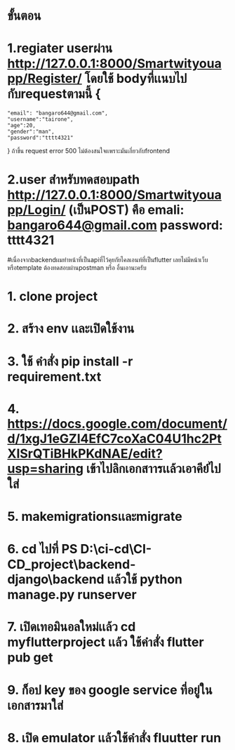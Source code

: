 
# ขั้นตอน
# 1.regiater userผ่าน http://127.0.0.1:8000/Smartwityouapp/Register/  โดยใช้ bodyที่เเนบไปกับrequestตามนี้  {
    "email": "bangaro644@gmail.com",
    "username":"tairone",
    "age":20,
    "gender":"man",
    "password":"tttt4321"

} ถ้าขึ้น request error 500 ไม่ต้องสนใจเเพราะมันเกี่ยวกับfrontend 


# 2.user สำหรับทดสอบpath http://127.0.0.1:8000/Smartwityouapp/Login/    (เป็นPOST) คือ emali: bangaro644@gmail.com password: tttt4321  
#เนื่องจากbackendผมทำหน้าที่เป็นapiที่ไว้คุยกัยไคลเอนท์ที่เป็นflutter เลยไม่มีหน้าเว็บหรือtemplate ต้องทดสอบผ่านpostman หรือ อื่นเอานะครับ 


# 1. clone project
# 2. สร้าง env เเละเปิดใช้งาน
# 3. ใช้ คำสั่ง pip install -r requirement.txt
# 4. https://docs.google.com/document/d/1xgJ1eGZI4EfC7coXaC04U1hc2PtXISrQTiBHkPKdNAE/edit?usp=sharing เข้าไปลิกเอกสาารเเล้วเอาคีย์ไปใส่ 
# 5. makemigrationsเเละmigrate 
# 6. cd ไปที่ PS D:\ci-cd\CI-CD_project\backend-django\backend เเล้วใช้ python manage.py  runserver
# 7. เปิดเทอมินอลใหม่เเล้ว cd myflutterproject เเล้ว ใช้คำสั่ง flutter pub get  
# 9. ก็อป key ของ google service ที่อยู่ในเอกสารมาใส่
# 8. เปิด emulator  เเล้วใช้คำสั่ง fluutter run
